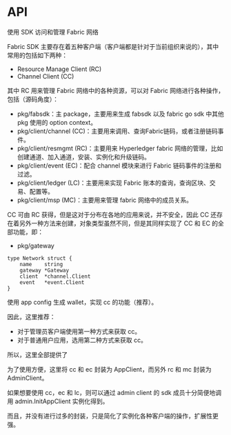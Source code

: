 # API

使用 SDK 访问和管理 Fabric 网络

Fabric SDK 主要存在着五种客户端（客户端都是针对于当前组织来说的），其中常用的包括如下两种：
- Resource Manage Client (RC)
- Channel Client (CC)


其中 RC 用来管理 Fabric 网络中的各种资源，可以对 Fabric 网络进行各种操作，包括（源码角度）：
- pkg/fabsdk：主 package，主要用来生成 fabsdk 以及 fabric go sdk 中其他 pkg 使用的 option context。
- pkg/client/channel (CC)：主要用来调用、查询Fabric链码，或者注册链码事件。
- pkg/client/resmgmt (RC)：主要用来 Hyperledger fabric 网络的管理，比如创建通道、加入通道，安装、实例化和升级链码。
- pkg/client/event (EC)：配合 channel 模块来进行 Fabric 链码事件的注册和过滤。
- pkg/client/ledger (LC)：主要用来实现 Fabric 账本的查询，查询区块、交易、配置等。
- pkg/client/msp (MC)：主要用来管理 fabric 网络中的成员关系。

CC 可由 RC 获得，但是这对于分布在各地的应用来说，并不安全，因此 CC 还存在着另外一种方法来创建，对象类型虽然不同，但是其同样实现了 CC 和 EC 的全部功能，即：
- pkg/gateway

```golang
type Network struct {
	name    string
	gateway *Gateway
	client  *channel.Client
	event   *event.Client
}
```

使用 app config 生成 wallet，实现 cc 的功能（推荐）。

因此，这里推荐：
- 对于管理员客户端使用第一种方式来获取 cc。
- 对于普通用户应用，选用第二种方式来获取 cc。

所以，这里全部提供了

为了使用方便，这里将 cc 和 ec 封装为 AppClient，而另外 rc 和 mc 封装为 AdminClient。

如果想要使用 cc，ec 和 lc，则可以通过 admin client 的 sdk 成员十分简便地调用 admin.InitAppClient 实例化得到。

而且，并没有进行过多的封装，只是简化了实例化各种客户端的操作，扩展性更强。